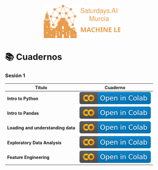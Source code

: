 <p align="center"><img width="50%" src="img/title.svg" /></p>

# 📚 Cuadernos

### Sesión 1

| Título               | Cuaderno |
|----------------------|----------|
| **Intro to Python**  | [![](img/colab.svg)](https://colab.research.google.com/github/SaturdaysAI-Murcia/machine-learning/tree/master/notebooks/1_introduction/1_1_intro_to_python.ipynb) |
| **Intro to Pandas**  | [![](img/colab.svg)](https://colab.research.google.com/github/SaturdaysAI-Murcia/machine-learning/tree/master/notebooks/1_introduction/1_2_intro_to_pandas.ipynb) |
| **Loading and understanding data**  | [![](img/colab.svg)](https://colab.research.google.com/github/SaturdaysAI-Murcia/machine-learning/tree/master/notebooks/1_introduction/1_3_loading_and_understanding_data.ipynb) |
| **Exploratory Data Analysis**  | [![](img/colab.svg)](https://colab.research.google.com/github/SaturdaysAI-Murcia/machine-learning/tree/master/notebooks/1_introduction/1_4_exploratory_data_analysis.ipynb) |
| **Feature Engineering**  | [![](img/colab.svg)](https://colab.research.google.com/github/SaturdaysAI-Murcia/machine-learning/tree/master/notebooks/1_introduction/1_5_feature_engineering.ipynb) |

